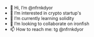 - 👋 Hi, I’m @nfrnkdyor
- 👀 I’m interested in crypto startup's 
- 🌱 I’m currently learning solidity 
- 💞️ I’m looking to collaborate on ironfish
- 📫 How to reach me: tg @nfrnkdyor

<!---
nfrnkdyor/nfrnkdyor is a ✨ special ✨ repository because its `README.md` (this file) appears on your GitHub profile.
You can click the Preview link to take a look at your changes.
--->
